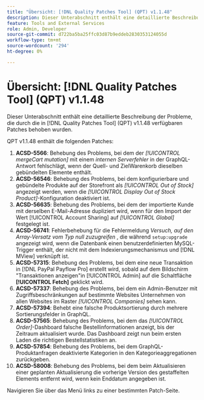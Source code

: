 ```yaml
---
title: "Übersicht: [!DNL Quality Patches Tool] (QPT) v1.1.48"
description: Dieser Unterabschnitt enthält eine detaillierte Beschreibung der Probleme, die durch die in [!DNL Quality Patches Tool]  (QPT) v1.1.48 verfügbaren Patches behoben wurden.
feature: Tools and External Services
role: Admin, Developer
source-git-commit: d722ba5ba25ffc03d87b9eddeb2830353124055d
workflow-type: tm+mt
source-wordcount: '294'
ht-degree: 0%

---
```


# Übersicht: [!DNL Quality Patches Tool] (QPT) v1.1.48

Dieser Unterabschnitt enthält eine detaillierte Beschreibung der Probleme, die durch die in [!DNL Quality Patches Tool] (QPT) v1.1.48 verfügbaren Patches behoben wurden.

QPT v1.1.48 enthält die folgenden Patches:

1. **ACSD-5566**: Behebung des Problems, bei dem der *[!UICONTROL mergeCart mutation]* mit einem *internen Serverfehler* in der GraphQL-Antwort fehlschlägt, wenn der Quell- und ZielWarenkorb dieselben gebündelten Elemente enthält.
1. **ACSD-56546**: Behebung des Problems, bei dem konfigurierbare und gebündelte Produkte auf der Storefront als *[!UICONTROL Out of Stock]* angezeigt werden, wenn die *[!UICONTROL Display Out of Stock Product]*-Konfiguration deaktiviert ist.
1. **ACSD-56635**: Behebung des Problems, bei dem der importierte Kunde mit derselben E-Mail-Adresse dupliziert wird, wenn für den Import der Wert [!UICONTROL Account Sharing] auf *[!UICONTROL Global]* festgelegt ist.
1. **ACSD-56741**: Fehlerbehebung für die Fehlermeldung *Versuch, auf den Array-Versatz vom Typ null zuzugreifen* , die während `setup:upgrade` angezeigt wird, wenn die Datenbank einen benutzerdefinierten MySQL-Trigger enthält, der nicht mit dem Indexierungsmechanismus und [!DNL MView] verknüpft ist.
1. **ACSD-57315**: Behebung des Problems, bei dem eine neue Transaktion in [!DNL PayPal Payflow Pro] erstellt wird, sobald auf dem Bildschirm &quot;Transaktionen anzeigen&quot;in [!UICONTROL Admin] auf die Schaltfläche **[!UICONTROL Fetch]** geklickt wird.
1. **ACSD-57337**: Behebung des Problems, bei dem ein Admin-Benutzer mit Zugriffsbeschränkungen auf bestimmte Websites Unternehmen von allen Websites im Raster *[!UICONTROL Companies]* sehen kann.
1. **ACSD-57394**: Behebt eine falsche Produktsortierung durch mehrere Sortierungsfelder in GraphQL.
1. **ACSD-57565**: Behebung des Problems, bei dem das *[!UICONTROL Order]*-Dashboard falsche Bestellinformationen anzeigt, bis der Zeitraum aktualisiert wurde. Das Dashboard zeigt nun beim ersten Laden die richtigen Bestellstatistiken an.
1. **ACSD-57854**: Behebung des Problems, bei dem GraphQL-Produktanfragen deaktivierte Kategorien in den Kategorieaggregationen zurückgeben.
1. **ACSD-58008**: Behebung des Problems, bei dem beim Aktualisieren einer geplanten Aktualisierung die vorherige Version des gestaffelten Elements entfernt wird, wenn kein Enddatum angegeben ist.

Navigieren Sie über das Menü links zu einer bestimmten Patch-Seite.

